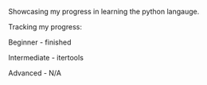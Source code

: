 Showcasing my progress in learning the python langauge.

Tracking my progress:

Beginner - finished

Intermediate - itertools

Advanced - N/A
